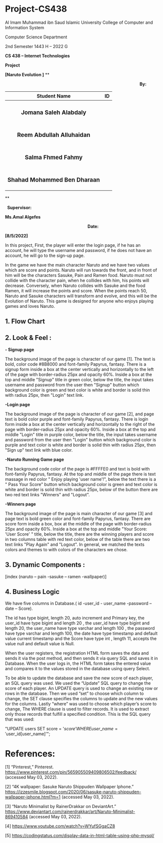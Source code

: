 # Project-CS438

Al Imam Muhammad ibn Saud Islamic University                          College of Computer and Information System

Computer Science Department

2nd  Semester 1443 H – 2022 G






**CS 438 – Internet Technologies**

**Project**

**[Naruto Evolution ]**
**


`                                                              `**By:**


|**Student Name**|**ID**|
| :-: | :-: |
|<h3>Jomana Saleh Alabdaly   </h3>|
|<h3>Reem Abdullah Alluhaidan</h3>
|<h3>Salma Fhmed Fahmy</h3>|
|<h3>Shahad Mohammed Ben Dharaan</h3>|
**           

` `**Supervisor:**

**Ms.Amal Algefes**


`                                      `**Date:**

**[8/5/2022]**






In this project, First, the player will enter the login page, if he has an account, he will type the username and password, if he does not have an account, he will go to the sign-up page.

In the game we have the main character Naruto and we have two values which are score and points. Naruto will run towards the front, and in front of him will be the characters Sasuke, Pain and Ramen food. Naruto must not collide with the character pain, when he collides with him, his points will decrease. Conversely, when Naruto collides with Sasuke and the food Ramen, it will increase the points and score. When the points reach 50, Naruto and Sasuke characters will transform and evolve, and this will be the Evolution of Naruto. This game is designed for anyone who enjoys playing games and loves Naruto.

























## **1. Flow Chart**  




## **2. Look & Feel :**
**- Signup page** 

The background image of the page is character of our game [1]. The text is bold, color code #8B8000 and  font-family Papyrus, fantasy. There is a signup form inside a box at the center vertically and horizontally to the left of the page with border-radius 25px and opacity 60%. Inside a box at the top and middle "Signup" title in green color, below the title, the input takes username and password from the user then "Signup" button which background color is green and text color is white and border is solid thin with radius 25px, then "Login" text link.

**-Login page** 

The background image of the page is character of our game [2], and page text is bold color purple and font-family Papyrus, fantasy. There is login form inside a box at the center vertically and horizontally to the right of the page with border-radius 25px and opacity 60%. Inside a box at the top and middle "Login" title in purple color, below the title, the input takes username and password from the user then "Login" button which background color is purple and text color is white and border is solid thin with radius 25px, then "Sign up" text link with blue color.



**-Naruto Running Game page**

The background code color of the page is #FFFFE0 and text is bold with font-family Papyrus, fantasy. At the top and middle of the page there is text massage in red color " Enjoy playing 'user name'!", below the text there is a " Pass Your Score" button which background color is green and text color is white and border is solid thin with radius 25px, below of the button there are two red text links "Winners" and "Logout".




**-Winners page**

The background image of the page is main character of our game [3] and page text is bold green color and  font-family Papyrus, fantasy. There are score form inside a box, box at the middle of the page with border-radius 25px and opacity 60%. Inside a box at the top and middle "Your Score: 'User Score' " title, below the title, there are the winning players and score in two columns table with red text color, below of the table there are two text links "Play Again" and "Logout". In general, we matched the texts colors and themes to with colors of the characters we chose.

## **3. Dynamic Components :**
[index (naruto – pain -sasuke – ramen -wallpaper)]


## **4. Business Logic** 
We have five columns in Database.( id -user\_id - user\_name -password – date – Score).

The id has type bigint, length 20, auto increment and Primary key, the user\_id have type bigint  and length 20 , the user\_id have type bigint  and length 20, the user\_name have type varchar and length 100 , the password have type varchar and length 100, the date have type timestamp and default value current timestamp and the Score have type int , length 11, accepts the value null and default value is Null.

When the user registers, the registration HTML form saves the data and sends it via the post method, and then sends it via query SQL and saves it in Database. When the user logs in, the HTML form takes the entered value and compares it to the values stored in the database using query Select. 

To be able to update the database and save the new score of each player, an SQL query was used. We used the “Update” SQL query to change the score of each player. An UPDATE query is used to change an existing row or rows in the database. Then we used “set” to choose which column to change, the SET clause specifies the columns to update and the new values for the columns. Lastly “where” was used to choose which player’s score to change, The WHERE clause is used to filter records. It is used to extract only those records that fulfill a specified condition. This is the SQL query that was used:

"UPDATE users SET score = '$score' WHERE user\_name = '$user\_id[user\_name]'";











#
# **References:**
[1]	“Pinterest,” Pinterest. https://www.pinterest.com/pin/565905509409806502/feedback/ (accessed May 03, 2022).

[2]	“4K wallpaper: Sasuke Naruto Shippuden Wallpaper Iphone.” https://izzesmile.blogspot.com/2020/06/sasuke-naruto-shippuden-wallpaper-iphone.html?m=1 (accessed May 03, 2022).

[3]	“Naruto Minimalist by RainerDrakkar on DeviantArt.” https://www.deviantart.com/rainerdrakkar/art/Naruto-Minimalist-869410584 (accessed May 03, 2022).

[4]  https://www.youtube.com/watch?v=WYufSGgaCZ8

[5] <https://codingstatus.com/display-data-in-html-table-using-php-mysql/>






